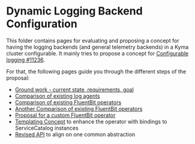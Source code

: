 # Dynamic Logging Backend Configuration

This folder contains pages for evaluating and proposing a concept for having the logging backends (and general telemetry backends) in a Kyma cluster configurable. It mainly tries to propose a concept for [Configurable logging #11236](https://github.com/kyma-project/kyma/issues/11236).

For that, the following pages guide you through the different steps of the proposal:
* [Ground work - current state, requirements, goal](./01-groundwork.md)
* [Comparison of existing log agents](./02-agents.md)
* [Comparison of existing FluentBit operators](./03-fluent-bit-operator1.md)
* [Another Comparison of existing FluentBit operators](./04-fluent-bit-operator2.md)
* [Proposal for a custom FluentBit operator](./05-custom-fluentbit-operator.md)
* [Templating Concept](./06-servicecatalog-integration.md) to enhance the operator with bindings to ServiceCatalog instances
* [Revised API](./08-revised-api.md) to align on one common abstraction
